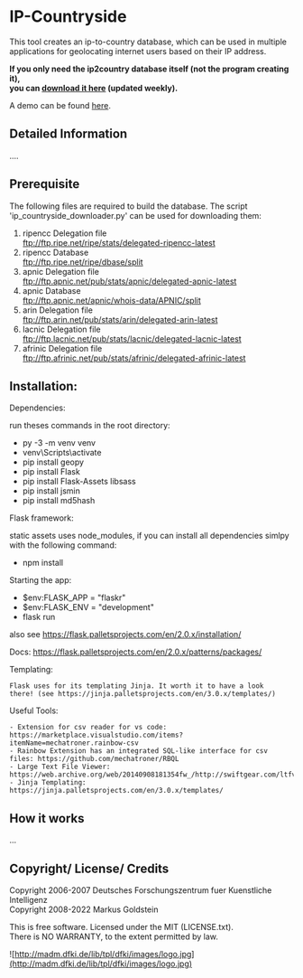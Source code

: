 # IP-Countryside


This tool creates an ip-to-country database, which can be used in multiple 
applications for geolocating internet users based on  their IP address.

<b>If you only need the ip2country database itself (not the program creating 
it),  
you can <a 
href='https://github.com/Markus-Go/ip-countryside/blob/downloads/ip2country.zip?raw=true'>download 
it here</a> (updated weekly).</b>

A demo can be found <a href='https://www.goldiges.de/ip-countryside/' target='_BLANK'>here</a>.

## Detailed Information

....


## Prerequisite


The following files are required to build the database. The script 'ip_countryside_downloader.py' 
can be used for downloading them:

1.  ripencc Delegation file  
   ftp://ftp.ripe.net/ripe/stats/delegated-ripencc-latest
2.  ripencc Database  
   ftp://ftp.ripe.net/ripe/dbase/split
3.  apnic Delegation file  
   ftp://ftp.apnic.net/pub/stats/apnic/delegated-apnic-latest
4.  apnic Database  
   ftp://ftp.apnic.net/apnic/whois-data/APNIC/split
5.  arin Delegation file  
   ftp://ftp.arin.net/pub/stats/arin/delegated-arin-latest
6.  lacnic Delegation file  
   ftp://ftp.lacnic.net/pub/stats/lacnic/delegated-lacnic-latest
7.  afrinic Delegation file  
   ftp://ftp.afrinic.net/pub/stats/afrinic/delegated-afrinic-latest


## Installation:


  Dependencies:

  run theses commands in the root directory:

  - py -3 -m venv venv
  - venv\Scripts\activate
  - pip install geopy
  - pip install Flask
  - pip install Flask-Assets libsass
  - pip install jsmin 
  - pip install md5hash

  
  Flask framework:
  
  static assets uses node_modules, if you can install all 
  dependencies simlpy with the following command:

  - npm install 

  Starting the app:

   - $env:FLASK_APP = "flaskr"  
   - $env:FLASK_ENV = "development"
   - flask run

  also see https://flask.palletsprojects.com/en/2.0.x/installation/
 
  Docs: https://flask.palletsprojects.com/en/2.0.x/patterns/packages/

  Templating:

    Flask uses for its templating Jinja. It worth it to have a look
    there! (see https://jinja.palletsprojects.com/en/3.0.x/templates/)

  Useful Tools: 

    - Extension for csv reader for vs code: https://marketplace.visualstudio.com/items?itemName=mechatroner.rainbow-csv
    - Rainbow Extension has an integrated SQL-like interface for csv files: https://github.com/mechatroner/RBQL
    - Large Text File Viewer: https://web.archive.org/web/20140908181354fw_/http://swiftgear.com/ltfviewer/features.html
    - Jinja Templating: https://jinja.palletsprojects.com/en/3.0.x/templates/

## How it works

...



## Copyright/ License/ Credits


Copyright 2006-2007 Deutsches Forschungszentrum fuer Kuenstliche Intelligenz  
Copyright 2008-2022 Markus Goldstein

This is free software. Licensed under the MIT (LICENSE.txt).  
There is NO WARRANTY, to the extent permitted by law.

![http://madm.dfki.de/lib/tpl/dfki/images/logo.jpg](http://madm.dfki.de/lib/tpl/dfki/images/logo.jpg)
